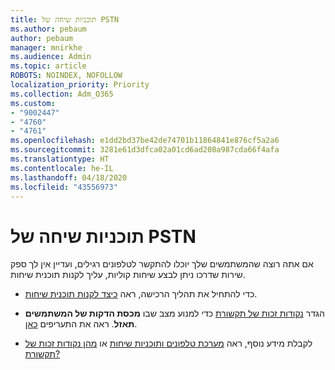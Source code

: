 ```yaml
---
title: תוכניות שיחה של PSTN
ms.author: pebaum
author: pebaum
manager: mnirkhe
ms.audience: Admin
ms.topic: article
ROBOTS: NOINDEX, NOFOLLOW
localization_priority: Priority
ms.collection: Adm_O365
ms.custom:
- "9002447"
- "4760"
- "4761"
ms.openlocfilehash: e1dd2bd37be42de74701b11864841e876cf5a2a6
ms.sourcegitcommit: 3281e61d3dfca02a01cd6ad208a987cda66f4afa
ms.translationtype: HT
ms.contentlocale: he-IL
ms.lasthandoff: 04/18/2020
ms.locfileid: "43556973"
---
```

# <a name="pstn-calling-plans"></a>תוכניות שיחה של PSTN

אם אתה רוצה שהמשתמשים שלך יוכלו להתקשר לטלפונים רגילים, ועדיין אין לך ספק שירות שדרכו ניתן לבצע שיחות קוליות, עליך לקנות תוכנית שיחות.

- כדי להתחיל את תהליך הרכישה, ראה [כיצד לקנות תוכנית שיחות](https://docs.microsoft.com/MicrosoftTeams/calling-plans-for-office-365).

- הגדר [נקודות זכות של תקשורת](https://docs.microsoft.com/microsoftteams/set-up-communications-credits-for-your-organization) כדי למנוע מצב שבו **מכסת הדקות של המשתמשים תאזל**. ראה את התעריפים [כאן](https://products.office.com/microsoft-teams/voice-calling). 

- לקבלת מידע נוסף, ראה [מערכת טלפונים ותוכניות שיחות](https://docs.microsoft.com/MicrosoftTeams/calling-plan-landing-page) או [מהן נקודות זכות של תקשורת?](https://docs.microsoft.com/microsoftteams/what-are-communications-credits)
